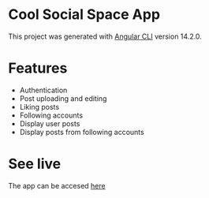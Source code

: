 # Cool Social Space App

This project was generated with [Angular CLI](https://github.com/angular/angular-cli) version 14.2.0.

# Features

- Authentication
- Post uploading and editing
- Liking posts
- Following accounts
- Display user posts
- Display posts from following accounts

# See live

The app can be accesed [here](https://cool-social-space.netlify.app/)